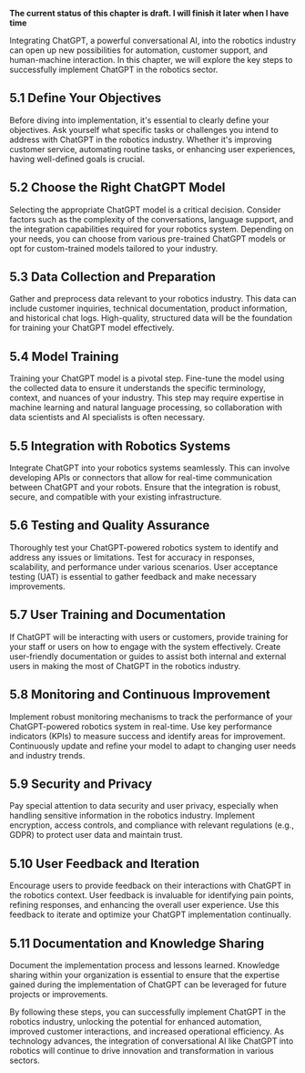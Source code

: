 **The current status of this chapter is draft. I will finish it later when I have time**

Integrating ChatGPT, a powerful conversational AI, into the robotics industry can open up new possibilities for automation, customer support, and human-machine interaction. In this chapter, we will explore the key steps to successfully implement ChatGPT in the robotics sector.

5.1 Define Your Objectives
--------------------------

Before diving into implementation, it's essential to clearly define your objectives. Ask yourself what specific tasks or challenges you intend to address with ChatGPT in the robotics industry. Whether it's improving customer service, automating routine tasks, or enhancing user experiences, having well-defined goals is crucial.

5.2 Choose the Right ChatGPT Model
----------------------------------

Selecting the appropriate ChatGPT model is a critical decision. Consider factors such as the complexity of the conversations, language support, and the integration capabilities required for your robotics system. Depending on your needs, you can choose from various pre-trained ChatGPT models or opt for custom-trained models tailored to your industry.

5.3 Data Collection and Preparation
-----------------------------------

Gather and preprocess data relevant to your robotics industry. This data can include customer inquiries, technical documentation, product information, and historical chat logs. High-quality, structured data will be the foundation for training your ChatGPT model effectively.

5.4 Model Training
------------------

Training your ChatGPT model is a pivotal step. Fine-tune the model using the collected data to ensure it understands the specific terminology, context, and nuances of your industry. This step may require expertise in machine learning and natural language processing, so collaboration with data scientists and AI specialists is often necessary.

5.5 Integration with Robotics Systems
-------------------------------------

Integrate ChatGPT into your robotics systems seamlessly. This can involve developing APIs or connectors that allow for real-time communication between ChatGPT and your robots. Ensure that the integration is robust, secure, and compatible with your existing infrastructure.

5.6 Testing and Quality Assurance
---------------------------------

Thoroughly test your ChatGPT-powered robotics system to identify and address any issues or limitations. Test for accuracy in responses, scalability, and performance under various scenarios. User acceptance testing (UAT) is essential to gather feedback and make necessary improvements.

5.7 User Training and Documentation
-----------------------------------

If ChatGPT will be interacting with users or customers, provide training for your staff or users on how to engage with the system effectively. Create user-friendly documentation or guides to assist both internal and external users in making the most of ChatGPT in the robotics industry.

5.8 Monitoring and Continuous Improvement
-----------------------------------------

Implement robust monitoring mechanisms to track the performance of your ChatGPT-powered robotics system in real-time. Use key performance indicators (KPIs) to measure success and identify areas for improvement. Continuously update and refine your model to adapt to changing user needs and industry trends.

5.9 Security and Privacy
------------------------

Pay special attention to data security and user privacy, especially when handling sensitive information in the robotics industry. Implement encryption, access controls, and compliance with relevant regulations (e.g., GDPR) to protect user data and maintain trust.

5.10 User Feedback and Iteration
--------------------------------

Encourage users to provide feedback on their interactions with ChatGPT in the robotics context. User feedback is invaluable for identifying pain points, refining responses, and enhancing the overall user experience. Use this feedback to iterate and optimize your ChatGPT implementation continually.

5.11 Documentation and Knowledge Sharing
----------------------------------------

Document the implementation process and lessons learned. Knowledge sharing within your organization is essential to ensure that the expertise gained during the implementation of ChatGPT can be leveraged for future projects or improvements.

By following these steps, you can successfully implement ChatGPT in the robotics industry, unlocking the potential for enhanced automation, improved customer interactions, and increased operational efficiency. As technology advances, the integration of conversational AI like ChatGPT into robotics will continue to drive innovation and transformation in various sectors.
